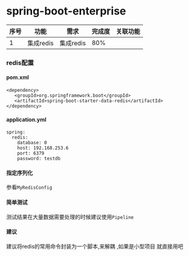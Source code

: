 # spring-boot-enterprise

|序号|功能|需求|完成度|关联功能|
|---|---|---|---|---|
|1|集成redis|集成redis|80%||

### redis配置
#### pom.xml
``` 
<dependency>
   <groupId>org.springframework.boot</groupId>
   <artifactId>spring-boot-starter-data-redis</artifactId>
</dependency>
```
#### application.yml
```
spring: 
  redis:
    database: 0
    host: 192.168.253.6
    port: 6379
    password: testdb
```
#### 指定序列化
参看`MyRedisConfig`


#### 简单测试

测试结果在大量数据需要处理的时候建议使用`Pipeline`

#### 建议
建议将redis的常用命令封装为一个脚本,来解耦 ,如果是小型项目 就直接用吧

